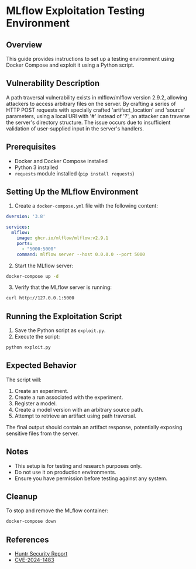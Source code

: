 # MLflow Exploitation Testing Environment

## Overview
This guide provides instructions to set up a testing environment using Docker Compose and exploit it using a Python script.

## Vulnerability Description
A path traversal vulnerability exists in mlflow/mlflow version 2.9.2, allowing attackers to access arbitrary files on the server. By crafting a series of HTTP POST requests with specially crafted 'artifact_location' and 'source' parameters, using a local URI with '#' instead of '?', an attacker can traverse the server's directory structure. The issue occurs due to insufficient validation of user-supplied input in the server's handlers.

## Prerequisites
- Docker and Docker Compose installed
- Python 3 installed
- `requests` module installed (`pip install requests`)

## Setting Up the MLflow Environment

1. Create a `docker-compose.yml` file with the following content:

```yaml
dversion: '3.8'

services:
  mlflow:
    image: ghcr.io/mlflow/mlflow:v2.9.1
    ports:
      - "5000:5000"
    command: mlflow server --host 0.0.0.0 --port 5000
```

2. Start the MLflow server:

```sh
docker-compose up -d
```

3. Verify that the MLflow server is running:

```sh
curl http://127.0.0.1:5000
```

## Running the Exploitation Script

1. Save the Python script as `exploit.py`.
2. Execute the script:

```sh
python exploit.py
```

## Expected Behavior
The script will:
1. Create an experiment.
2. Create a run associated with the experiment.
3. Register a model.
4. Create a model version with an arbitrary source path.
5. Attempt to retrieve an artifact using path traversal.

The final output should contain an artifact response, potentially exposing sensitive files from the server.

## Notes
- This setup is for testing and research purposes only.
- Do not use it on production environments.
- Ensure you have permission before testing against any system.

## Cleanup
To stop and remove the MLflow container:

```sh
docker-compose down
```

## References
- [Huntr Security Report](https://huntr.com/bounties/52a3855d-93ff-4460-ac24-9c7e4334198d)
- [CVE-2024-1483](https://www.cve.org/CVERecord?id=CVE-2024-1483)

